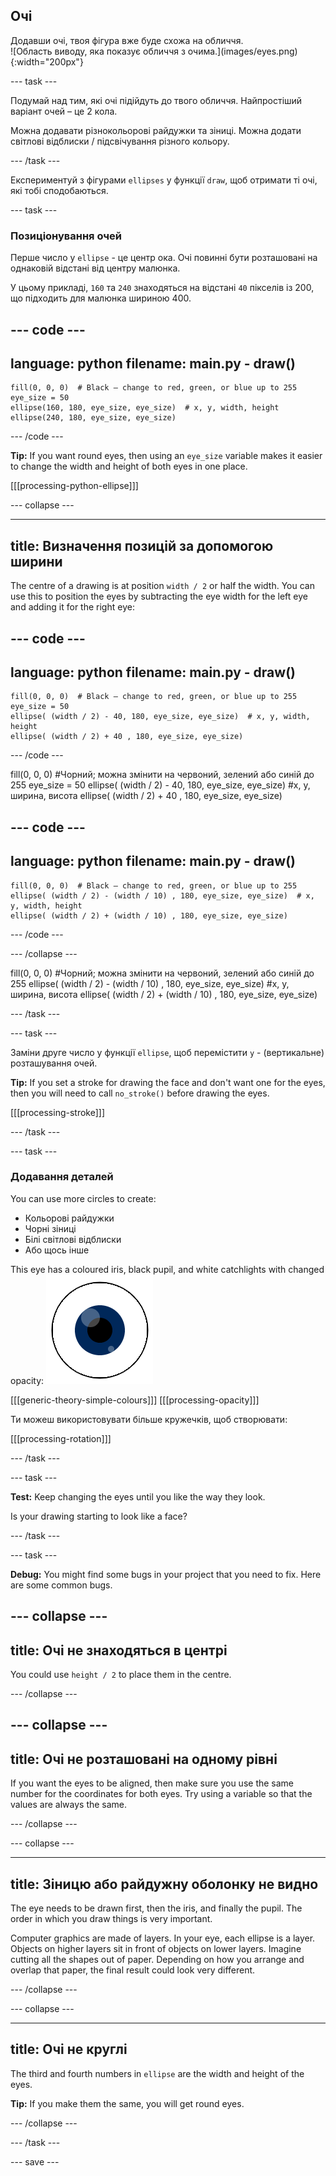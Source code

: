 ## Очі

<div style="display: flex; flex-wrap: wrap">
<div style="flex-basis: 200px; flex-grow: 1; margin-right: 15px;">
Додавши очі, твоя фігура вже буде схожа на обличчя.
</div>
<div>
![Область виводу, яка показує обличчя з очима.](images/eyes.png){:width="200px"}
</div>
</div>

--- task ---

Подумай над тим, які очі підійдуть до твого обличчя. Найпростіший варіант очей – це 2 кола.

Можна додавати різнокольорові райдужки та зіниці. Можна додати світлові відблиски / підсвічування різного кольору.

--- /task ---

Експериментуй з фігурами `ellipses` у функції `draw`, щоб отримати ті очі, які тобі сподобаються.

--- task ---

### Позиціонування очей

Перше число у `ellipse` - це центр ока. Очі повинні бути розташовані на однаковій відстані від центру малюнка.

У цьому прикладі, `160` та `240` знаходяться на відстані `40` пікселів із 200, що підходить для малюнка шириною 400.

--- code ---
---
language: python
filename: main.py - draw()
---

    fill(0, 0, 0)  # Black — change to red, green, or blue up to 255
    eye_size = 50
    ellipse(160, 180, eye_size, eye_size)  # x, y, width, height
    ellipse(240, 180, eye_size, eye_size)

--- /code ---

**Tip:** If you want round eyes, then using an `eye_size` variable makes it easier to change the width and height of both eyes in one place.

[[[processing-python-ellipse]]]

--- collapse ---

---
title: Визначення позицій за допомогою ширини
---

The centre of a drawing is at position `width / 2` or half the width. You can use this to position the eyes by subtracting the eye width for the left eye and adding it for the right eye:

--- code ---
---
language: python
filename: main.py - draw()
---

    fill(0, 0, 0)  # Black — change to red, green, or blue up to 255
    eye_size = 50
    ellipse( (width / 2) - 40, 180, eye_size, eye_size)  # x, y, width, height
    ellipse( (width / 2) + 40 , 180, eye_size, eye_size)

--- /code ---

fill(0, 0, 0) #Чорний; можна змінити на червоний, зелений або синій до 255 eye_size = 50 ellipse( (width / 2) - 40, 180, eye_size, eye_size) #x, y, ширина, висота ellipse( (width / 2) + 40 , 180, eye_size, eye_size)

--- code ---
---
language: python
filename: main.py - draw()
---

    fill(0, 0, 0)  # Black — change to red, green, or blue up to 255
    ellipse( (width / 2) - (width / 10) , 180, eye_size, eye_size)  # x, y, width, height
    ellipse( (width / 2) + (width / 10) , 180, eye_size, eye_size)

--- /code ---

--- /collapse ---

fill(0, 0, 0) #Чорний; можна змінити на червоний, зелений або синій до 255 ellipse( (width / 2) - (width / 10) , 180, eye_size, eye_size) #x, y, ширина, висота ellipse( (width / 2) + (width / 10) , 180, eye_size, eye_size)

--- /task ---

--- task ---

Заміни друге число у функції `ellipse`, щоб перемістити `y` - (вертикальне) розташування очей.

**Tip:** If you set a stroke for drawing the face and don't want one for the eyes, then you will need to call `no_stroke()` before drawing the eyes.

[[[processing-stroke]]]

--- /task ---

--- task ---

### Додавання деталей

You can use more circles to create:
+ Кольорові райдужки
+ Чорні зіниці
+ Білі світлові відблиски
+ Або щось інше

This eye has a coloured iris, black pupil, and white catchlights with changed opacity: ![The output area showing an eye with catchlights over the pupil and iris.](images/catchlights.png)

\[[[generic-theory-simple-colours]]\] \[[[processing-opacity\]]]

Ти можеш використовувати більше кружечків, щоб створювати:

[[[processing-rotation]]]

--- /task ---

--- task ---

**Test:** Keep changing the eyes until you like the way they look.

Is your drawing starting to look like a face?

--- /task ---

--- task ---

**Debug:** You might find some bugs in your project that you need to fix. Here are some common bugs.

--- collapse ---
---
title: Очі не знаходяться в центрі
---

You could use `height / 2` to place them in the centre.

--- /collapse ---

--- collapse ---
---
title: Очі не розташовані на одному рівні
---

If you want the eyes to be aligned, then make sure you use the same number for the coordinates for both eyes. Try using a variable so that the values are always the same.

--- /collapse ---

--- collapse ---

---
title: Зіницю або райдужну оболонку не видно
---

The eye needs to be drawn first, then the iris, and finally the pupil. The order in which you draw things is very important.

Computer graphics are made of layers. In your eye, each ellipse is a layer. Objects on higher layers sit in front of objects on lower layers. Imagine cutting all the shapes out of paper. Depending on how you arrange and overlap that paper, the final result could look very different.

--- /collapse ---

--- collapse ---

---
title: Очі не круглі
---

The third and fourth numbers in `ellipse` are the width and height of the eyes.

**Tip:** If you make them the same, you will get round eyes.

--- /collapse ---


--- /task ---

--- save ---
